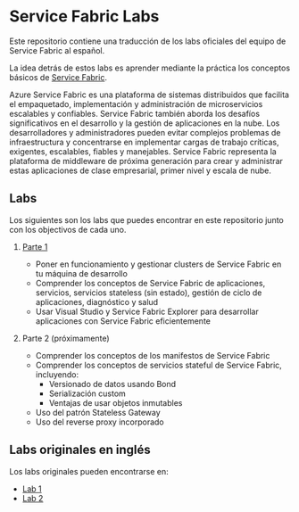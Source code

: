 # Service Fabric Labs
Este repositorio contiene una traducción de los labs oficiales del equipo de Service Fabric al español.

La idea detrás de estos labs es aprender mediante la práctica los conceptos básicos de [Service Fabric](https://azure.microsoft.com/es-es/services/service-fabric/).

Azure Service Fabric es una plataforma de sistemas distribuidos que facilita el empaquetado, implementación y administración de microservicios escalables y confiables. Service Fabric también aborda los desafíos significativos en el desarrollo y la gestión de aplicaciones en la nube. Los desarrolladores y administradores pueden evitar complejos problemas de infraestructura y concentrarse en implementar cargas de trabajo críticas, exigentes, escalables, fiables y manejables. Service Fabric representa la plataforma de middleware de próxima generación para crear y administrar estas aplicaciones de clase empresarial, primer nivel y escala de nube.

## Labs

Los siguientes son los labs que puedes encontrar en este repositorio junto con los objectivos de cada uno.

1. [Parte 1](./Lab1/README.md)

    * Poner en funcionamiento y gestionar clusters de Service Fabric en tu máquina de desarrollo
    * Comprender los conceptos de Service Fabric de aplicaciones, servicios, servicios stateless (sin estado), gestión de ciclo de aplicaciones, diagnóstico y salud
    * Usar Visual Studio y Service Fabric Explorer para desarrollar aplicaciones con Service Fabric eficientemente

1. Parte 2 (próximamente)

    * Comprender los conceptos de los manifestos de Service Fabric
    * Comprender los conceptos de servicios stateful de Service Fabric, incluyendo:
        * Versionado de datos usando Bond
        * Serialización custom
        * Ventajas de usar objetos inmutables
    * Uso del patrón Stateless Gateway
    * Uso del reverse proxy incorporado

## Labs originales en inglés

Los labs originales pueden encontrarse en:

* [Lab 1](http://aka.ms/sflab1)
* [Lab 2](http://aka.ms/sflab2)
